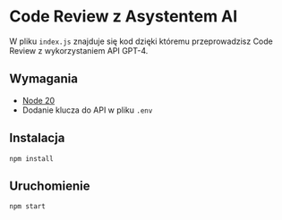 # Code Review z Asystentem AI

W pliku `index.js` znajduje się kod dzięki któremu przeprowadzisz Code Review z wykorzystaniem API GPT-4.

## Wymagania

* [Node 20](https://nodejs.org/en)
* Dodanie klucza do API w pliku `.env`

## Instalacja

`npm install`

## Uruchomienie

`npm start`
